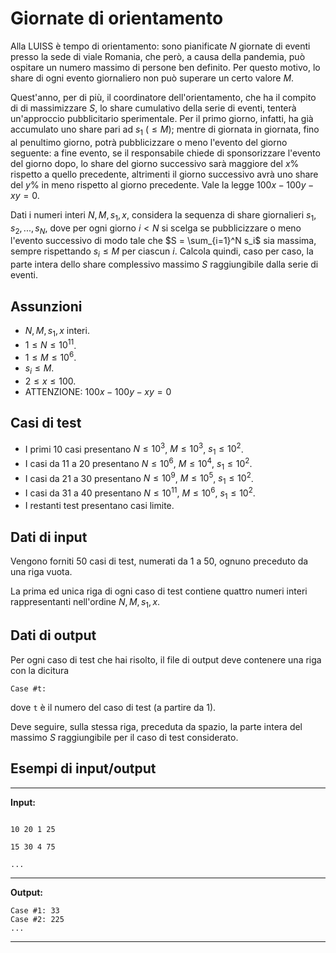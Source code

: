 # Giornate di orientamento

Alla LUISS è tempo di orientamento: sono pianificate $N$ giornate di eventi presso la sede di viale Romania, che però, a causa della pandemia, può ospitare un numero massimo di persone ben definito. Per questo motivo, lo share di ogni evento giornaliero non può superare un certo valore $M$.

Quest'anno, per di più, il coordinatore dell'orientamento, che ha il compito di  di massimizzare $S$, lo share cumulativo della serie di eventi, tenterà un'approccio pubblicitario sperimentale. Per il primo giorno, infatti, ha già accumulato uno share pari ad $s_1$ ($\leq M$); mentre di giornata in giornata, fino al penultimo giorno, potrà pubblicizzare o meno l'evento del giorno seguente: a fine evento, se il responsabile chiede di sponsorizzare l'evento del giorno dopo, lo share del giorno successivo sarà maggiore del $x$% rispetto a quello precedente, altrimenti il giorno successivo avrà uno share del $y$% in meno rispetto al giorno precedente. Vale la legge $100x - 100y - xy = 0$.

Dati i numeri interi $N, M, s_1, x$, considera la sequenza di share giornalieri $s_1, s_2,..., s_N$, dove per ogni giorno $i < N$ si scelga se pubblicizzare o meno l'evento successivo di modo tale che $S = \sum_{i=1}^N s_i$ sia massima, sempre rispettando $s_i \leq M$ per ciascun $i$. Calcola quindi, caso per caso, la parte intera dello share complessivo massimo $S$ raggiungibile dalla serie di eventi.


## Assunzioni

- $N, M, s_1, x$ interi.
- $1 \leq N \leq 10^{11}$.
- $1 \leq M \leq 10^6$.
- $s_i \leq M$.
- $2 \leq x \leq 100$.
- ATTENZIONE: $100x - 100y - xy = 0$


## Casi di test

- I primi $10$ casi presentano $N \leq 10^3$, $M \leq 10^3$, $s_1 \leq 10^2$.
- I casi da $11$ a $20$ presentano $N \leq 10^6$, $M \leq 10^4$, $s_1 \leq 10^2$.
- I casi da $21$ a $30$ presentano $N \leq 10^9$, $M \leq 10^5$, $s_1 \leq 10^2$.
- I casi da $31$ a $40$ presentano $N \leq 10^{11}$, $M \leq 10^6$, $s_1 \leq 10^2$.
- I restanti test presentano casi limite.


## Dati di input

Vengono forniti $50$ casi di test, numerati da $1$ a $50$, ognuno preceduto da una riga vuota.

La prima ed unica riga di ogni caso di test contiene quattro numeri interi rappresentanti nell'ordine $N, M, s_1, x$.

## Dati di output

Per ogni caso di test che hai risolto, il file di output deve contenere una riga con la dicitura

```
Case #t: 
```

dove `t` è il numero del caso di test (a partire da $1$).

Deve seguire, sulla stessa riga, preceduta da spazio, la parte intera del massimo $S$ raggiungibile per il caso di test considerato.

## Esempi di input/output

---

**Input:**

```

10 20 1 25

15 30 4 75

...
```

---

**Output:**

```
Case #1: 33 
Case #2: 225
...
```

---
